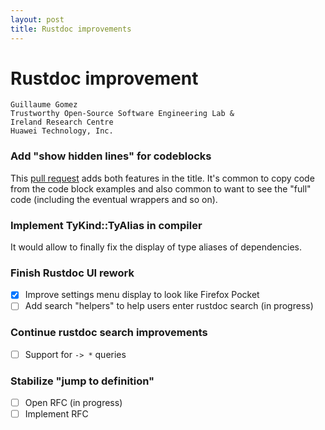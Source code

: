 ```yaml
---
layout: post
title: Rustdoc improvements
---
```


# Rustdoc improvement

```
Guillaume Gomez
Trustworthy Open-Source Software Engineering Lab &
Ireland Research Centre
Huawei Technology, Inc.
```

### Add "show hidden lines" for codeblocks

This [pull request](https://github.com/rust-lang/rust/pull/86892) adds both features in the title. It's common to copy code from the code block examples and also common to want to see the "full" code (including the eventual wrappers and so on).

### Implement TyKind::TyAlias in compiler

It would allow to finally fix the display of type aliases of dependencies.

### Finish Rustdoc UI rework

 * [x] Improve settings menu display to look like Firefox Pocket
 * [ ] Add search "helpers" to help users enter rustdoc search (in progress)

### Continue rustdoc search improvements

 * [ ] Support for `-> *` queries

### Stabilize "jump to definition"

 * [ ] Open RFC (in progress)
 * [ ] Implement RFC
